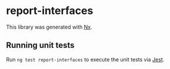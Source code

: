 # report-interfaces

This library was generated with [Nx](https://nx.dev).

## Running unit tests

Run `ng test report-interfaces` to execute the unit tests via [Jest](https://jestjs.io).
